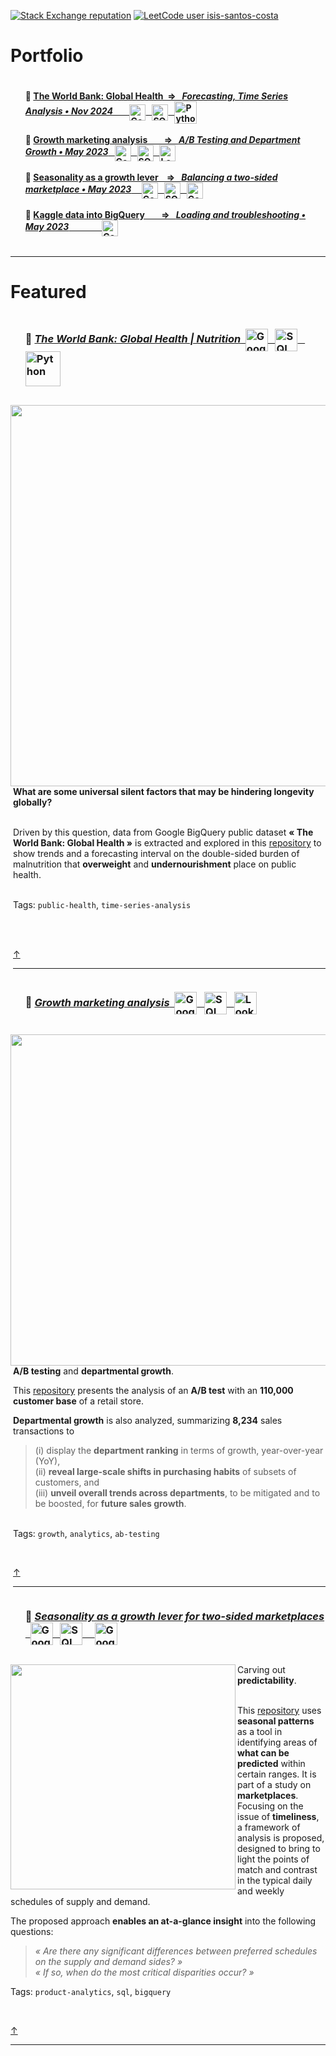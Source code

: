 <!-- ----------------------------------------------------------------------------------------------------------------------------------- -->
<!--
**IsisSantosCosta/IsisSantosCosta** is a ✨ _special_ ✨ repository because its `README.md` (this file) appears on your GitHub profile.

Here are some ideas to get you started:

- 🔭 I’m currently working on ...
- 🌱 I’m currently learning ...
- 👯 I’m looking to collaborate on ...
- 🤔 I’m looking for help with ...
- 💬 Ask me about ...
- 📫 How to reach me: ...
- 😄 Pronouns: ...
- ⚡ Fun fact: ...
-->
<!-- ----------------------------------------------------------------------------------------------------------------------------------- -->
<!-- Intro -->

<!-- [![portfolio stars](https://img.shields.io/github/stars/isis-santos-costa?style=social)](https://github.com/isis-santos-costa/) -->
<!-- [![🔥 freeCodeCamp points](https://img.shields.io/freecodecamp/points/isis-santos-costa?label=%F0%9F%94%A5%20freeCodeCamp%20points)](https://www.freecodecamp.org/isis-santos-costa/) -->
<!-- ![profile views](https://komarev.com/ghpvc/?username=isis-santos-costa&label=profile+views&color=aaaaaa) -->
<!-- [![commit activity](https://img.shields.io/github/commit-activity/m/isis-santos-costa/when-riders-meet-drivers?label=commit%20activity%20%28portfolio%29)](https://github.com/isis-santos-costa/when-riders-meet-drivers/) -->

<!-- [![stackoverflow reputation](https://img.shields.io/stackexchange/stackoverflow/r/7865030?color=brightgreen)](https://stackoverflow.com/users/7865030/isis-santos-costa/) -->
[![Stack Exchange reputation](https://img.shields.io/stackexchange/stackoverflow/r/7865030?style=flat&logo=stackoverflow&label=Stack%20Overflow%20%E2%80%A2%20Reputation&color=brightgreen)](https://stackoverflow.com/users/7865030/%c3%8dsis-santos-costa?tab=answers&sort=votes) <!-- https://shields.io/badges/stack-exchange-reputation -->
[![LeetCode user isis-santos-costa](https://img.shields.io/badge/dynamic/json?style=flat&color=purple&label=LeetCode%20%E2%80%A2%20Solved&query=solved&url=https%3A%2F%2Fleetcode-badge.vercel.app%2Fapi%2Fusers%2Fisis-santos-costa&logo=leetcode&logoColor=yellow)](https://leetcode.com/isis-santos-costa/) <!-- https://leetcard.jacoblin.cool/ -->
<!-- [![product analytics certified](https://img.shields.io/badge/product%20analytics%20certified-%F0%9F%8E%93-fff)](https://www.credly.com/badges/04d9aa52-5b65-41e3-8fa3-ba34cf279790) -->
<!-- [![Data Analyst](https://img.shields.io/badge/%20data%20analyst-%E2%98%95-purple)](https://www.linkedin.com/in/isis-santos-costa/)   -->

<!-- ----------------------------------------------------------------------------------------------------------------------------------- -->
<!-- Hi --> 
<!-- ```  

 👋 Hi! I'm Isis • interested in 💬 product data | b2b saas | plg 🧘 yoga 🌲 being outdoors with Lili 🐕  

``` -->

<!-- ----------------------------------------------------------------------------------------------------------------------------------- -->
<!-- Portfolio --> 
# Portfolio  
 
<div id="user-content-toc"><ul><summary><h4 style="display: inline-block;"> 
     📌 <a href='https://github.com/isis-santos-costa/the-world-bank-global-health/blob/main/global-overweight-undernourishment.ipynb'>
      The World Bank: Global Health &nbsp;⇒ &nbsp; <i>Forecasting, Time Series Analysis • Nov 2024</i>
      &nbsp;&nbsp;&nbsp;&nbsp;&nbsp;&nbsp;&nbsp;<img src='img/Google-BigQuery.png' height=26 alt='Google BigQuery' valign='middle'></img>
      &nbsp;&nbsp;<img src='img/SQL.png'             height=26 alt='SQL'             valign='middle'></img>
      &nbsp;&nbsp;<img src='img/python.png'          height=36 alt='Python'          valign='middle'></img>
     </a><br><br>
     📌 <a href='https://github.com/isis-santos-costa/growth-marketing/'>
      Growth marketing analysis &nbsp;&nbsp;&nbsp;&nbsp;&nbsp;&nbsp; ⇒ &nbsp; <i>A/B Testing and Department Growth • May 2023</i>
      &nbsp;&nbsp;<img src='img/Google-BigQuery.png' height=26 alt='Google BigQuery' valign='middle'></img>
      &nbsp;&nbsp;<img src='img/SQL.png'             height=26 alt='SQL'             valign='middle'></img>
      &nbsp;&nbsp;<img src='img/Looker-Studio.png'   height=26 alt='Looker Studio'   valign='middle'></img>
     </a><br><br>
     📌 <a href='https://github.com/isis-santos-costa/when-riders-meet-drivers/blob/main/data-analysis.md'>
      Seasonality as a growth lever &nbsp;&nbsp; ⇒ &nbsp; <i>Balancing a two-sided marketplace • May 2023</i>
      &nbsp;
      &nbsp;&nbsp;<img src='img/Google-BigQuery.png' height=26 alt='Google BigQuery' valign='middle'></img>
      &nbsp;&nbsp;<img src='img/SQL.png'             height=26 alt='SQL'             valign='middle'></img>
      &nbsp;&nbsp;<img src='img/Google-Sheets.png'   height=26 alt='Google Sheets'   valign='middle'></img>
     </a><br><br>
     📌 <a href='https://github.com/isis-santos-costa/kaggle-datasets-in-bigquery/'>
      Kaggle data into BigQuery &nbsp;&nbsp;&nbsp;&nbsp;&nbsp;&nbsp; ⇒ &nbsp; <i>Loading and troubleshooting • May 2023</i>
      &nbsp;&nbsp;&nbsp;&nbsp;&nbsp;&nbsp;&nbsp;&nbsp;&nbsp;&nbsp;&nbsp;&nbsp;
      &nbsp;&nbsp;<img src='img/Google-BigQuery.png' height=26 alt='Google BigQuery' valign='middle'></img>
     </a>
</h4></summary></ul></div>

___

<!-- ----------------------------------------------------------------------------------------------------------------------------------- -->
# Featured

<!-- ----------------------------------------------------------------------------------------------------------------------------------- -->
<!-- Featured # 1 --> 
<!-- the-world-bank-global-health -->

<div id="user-content-toc"><ul><summary><h3 style="display: inline-block;"> 
     📍 <a href='https://github.com/isis-santos-costa/the-world-bank-global-health/blob/main/global-overweight-undernourishment.ipynb'>
 <i>The World Bank: Global Health | Nutrition</i> 
      &nbsp;<img src='img/Google-BigQuery.png' height=36 alt='Google BigQuery' valign='middle'></img>
&nbsp;&nbsp;<img src='img/SQL.png'             height=36 alt='SQL'             valign='middle'></img>
&nbsp;&nbsp;<img src='img/python.png'          height=56 alt='Python'          valign='middle'></img>
     </a></h3></summary>
</ul></div>

<img src='img/global-overweight-undernourishment.gif' width=610 align='left'>
<img width=1 height=397 align='left'> <!-- As the padding around a gif is zero, this 'zero width' image was added to let the text breath -->

**What are some universal silent factors that may be hindering longevity globally?**  <br><br>  

Driven by this question, data from Google BigQuery public dataset **« The World Bank: Global Health »** is extracted and explored in this <a href='https://github.com/isis-santos-costa/growth-marketing/'>repository</a> to show trends and a forecasting interval on the double-sided burden of malnutrition that **overweight** and **undernourishment** place on public health.

<br>Tags: `public-health`, `time-series-analysis`  

<br><br>

[↑](#portfolio)

___

<!-- ----------------------------------------------------------------------------------------------------------------------------------- -->
<!-- Featured # 2 --> 
<!-- growth-marketing -->

<div id="user-content-toc"><ul><summary><h3 style="display: inline-block;"> 
     📍 <a href='https://github.com/isis-santos-costa/growth-marketing/'>
 <i>Growth marketing analysis</i> 
      &nbsp;<img src='img/Google-BigQuery.png' height=36 alt='Google BigQuery' valign='middle'></img>
&nbsp;&nbsp;<img src='img/SQL.png'             height=36 alt='SQL'             valign='middle'></img>
&nbsp;&nbsp;<img src='img/Looker-Studio.png'   height=36 alt='Looker Studio'   valign='middle'></img>
     </a></h3></summary>
</ul></div>

<img src='img/department-growth.gif' width=530 align='left'>
<img width=1 height=397 align='left'> <!-- As the padding around a gif is zero, this 'zero width' image was added to let the text breath -->

**A/B testing** and **departmental growth**.  <br>  

This <a href='https://github.com/isis-santos-costa/growth-marketing/'>repository</a> presents the analysis of an <b>A/B test</b> with an <b>110,000 customer base</b> of a retail store.<br>

<b>Departmental growth</b> is also analyzed, summarizing <b>8,234</b> sales transactions to 
> (i) display the <b>department ranking</b> in terms of growth, year-over-year (YoY),  
> (ii) <b>reveal large-scale shifts in purchasing habits</b> of subsets of customers, and  
> (iii) <b>unveil overall trends across departments</b>, to be mitigated and to be boosted, for <b>future sales growth</b>.

<br>Tags: `growth`, `analytics`, `ab-testing`  

<br>

[↑](#portfolio)

___

<!-- ----------------------------------------------------------------------------------------------------------------------------------- -->
<!-- Featured # 3 --> 
<!-- when-riders-meet-drivers -->

<div id="user-content-toc"><ul><summary><h3 style="display: inline-block;"> 
     📍 <a href='https://github.com/isis-santos-costa/when-riders-meet-drivers/blob/main/data-analysis.md'>
 <i>Seasonality as a growth lever for two-sided marketplaces</i>
&nbsp;&nbsp;<img src='img/Google-BigQuery.png' height=36 alt='Google BigQuery' valign='middle'></img>
&nbsp;&nbsp;<img src='img/SQL.png'             height=36 alt='SQL'             valign='middle'>
&nbsp;&nbsp;</img>&nbsp;&nbsp;<img src='img/Google-Sheets.png'   height=36 alt='Google Sheets'   valign='middle'></img>
     </a></h3></summary>
</ul></div>

<img src="https://github.com/isis-santos-costa/isis-santos-costa/assets/58894233/0f0291ad-678f-4691-af00-4a7caf108eef" width=360 align='left'>

Carving out <b>predictability</b>.  <br><br>  
   
This [repository](https://github.com/isis-santos-costa/when-riders-meet-drivers/blob/main/data-analysis.md) uses **seasonal patterns** as a tool in identifying areas of **what can be predicted** within certain ranges. It is part of a study on **marketplaces**. Focusing on the issue of **timeliness**, a framework of analysis is proposed, designed to bring to light the points of match and contrast in the typical daily and weekly schedules of supply and demand.  

The proposed approach **enables an at-a-glance insight** into the following questions:  

> <i> « Are there any significant differences between preferred schedules on the supply and demand sides? » </i>  
> <i> « If so, when do the most critical disparities occur? » </i>

Tags: `product-analytics`, `sql`, `bigquery`  

<br>

[↑](#portfolio)

___

<!-- ----------------------------------------------------------------------------------------------------------------------------------- -->



